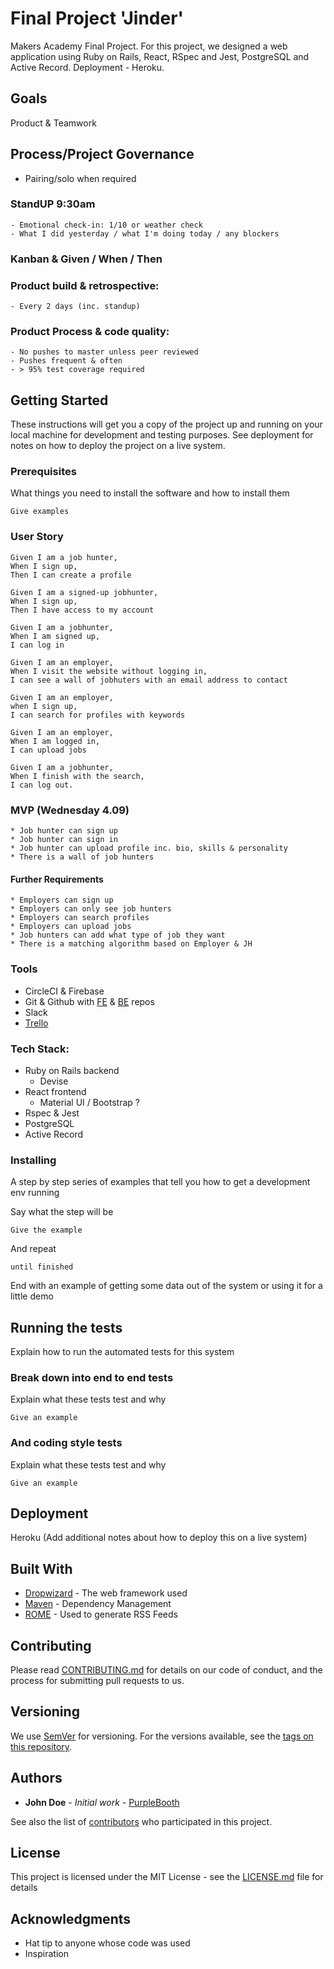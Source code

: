 # Final Project 'Jinder'

Makers Academy Final Project. For this project, we designed a web application using Ruby on Rails, React, RSpec and Jest, PostgreSQL and Active Record. Deployment - Heroku.

## Goals

Product & Teamwork

## Process/Project Governance

- Pairing/solo when required

### StandUP 9:30am

    - Emotional check-in: 1/10 or weather check
    - What I did yesterday / what I'm doing today / any blockers

### Kanban & Given / When / Then

### Product build & retrospective:

    - Every 2 days (inc. standup)

### Product Process & code quality:

    - No pushes to master unless peer reviewed
    - Pushes frequent & often
    - > 95% test coverage required

## Getting Started

These instructions will get you a copy of the project up and running on your local machine for development and testing purposes. See deployment for notes on how to deploy the project on a live system.

### Prerequisites

What things you need to install the software and how to install them

```
Give examples
```

### User Story

```
Given I am a job hunter,
When I sign up,
Then I can create a profile

Given I am a signed-up jobhunter,
When I sign up,
Then I have access to my account

Given I am a jobhunter,
When I am signed up,
I can log in

Given I am an employer,
When I visit the website without logging in,
I can see a wall of jobhuters with an email address to contact

Given I am an employer,
when I sign up,
I can search for profiles with keywords

Given I am an employer,
When I am logged in,
I can upload jobs

Given I am a jobhunter,
When I finish with the search,
I can log out.
```

### MVP (Wednesday 4.09)

```
* Job hunter can sign up
* Job hunter can sign in
* Job hunter can upload profile inc. bio, skills & personality
* There is a wall of job hunters
```

#### Further Requirements

```
* Employers can sign up
* Employers can only see job hunters
* Employers can search profiles
* Employers can upload jobs
* Job hunters can add what type of job they want
* There is a matching algorithm based on Employer & JH
```

### Tools

- CircleCI & Firebase
- Git & Github with [FE](https://github.com/hjdr/jinder-frontend) & [BE](https://github.com/hemser1/jinder-backend) repos
- Slack
- [Trello](https://trello.com/b/bKBmXk0L/%F0%9F%94%A5%F0%9F%94%A5%F0%9F%94%A5%F0%9F%94%A5%F0%9F%94%A5%F0%9F%94%A5%F0%9F%94%A5)

### Tech Stack:

- Ruby on Rails backend
  - Devise
- React frontend
  - Material UI / Bootstrap ?
- Rspec & Jest
- PostgreSQL
- Active Record

### Installing

A step by step series of examples that tell you how to get a development env running

Say what the step will be

```
Give the example
```

And repeat

```
until finished
```

End with an example of getting some data out of the system or using it for a little demo

## Running the tests

Explain how to run the automated tests for this system

### Break down into end to end tests

Explain what these tests test and why

```
Give an example
```

### And coding style tests

Explain what these tests test and why

```
Give an example
```

## Deployment

Heroku (Add additional notes about how to deploy this on a live system)

## Built With

- [Dropwizard](http://www.dropwizard.io/1.0.2/docs/) - The web framework used
- [Maven](https://maven.apache.org/) - Dependency Management
- [ROME](https://rometools.github.io/rome/) - Used to generate RSS Feeds

## Contributing

Please read [CONTRIBUTING.md](https://gist.github.com/PurpleBooth/b24679402957c63ec426) for details on our code of conduct, and the process for submitting pull requests to us.

## Versioning

We use [SemVer](http://semver.org/) for versioning. For the versions available, see the [tags on this repository](https://github.com/your/project/tags).

## Authors

- **John Doe** - _Initial work_ - [PurpleBooth](https://github.com/PurpleBooth)

See also the list of [contributors](https://github.com/your/project/contributors) who participated in this project.

## License

This project is licensed under the MIT License - see the [LICENSE.md](LICENSE.md) file for details

## Acknowledgments

- Hat tip to anyone whose code was used
- Inspiration
